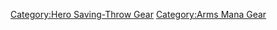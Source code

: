 [Category:Hero Saving-Throw
Gear](Category:Hero_Saving-Throw_Gear "wikilink") [Category:Arms Mana
Gear](Category:Arms_Mana_Gear "wikilink")
